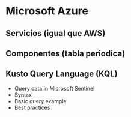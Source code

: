 # Microsoft Azure

## Servicios (igual que AWS)

## Componentes (tabla periodica)

## Kusto Query Language (KQL)

- Query data in Microsoft Sentinel
- Syntax
- Basic query example
- Best practices
